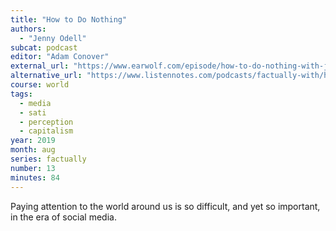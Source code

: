 ```yaml
---
title: "How to Do Nothing"
authors:
  - "Jenny Odell"
subcat: podcast
editor: "Adam Conover"
external_url: "https://www.earwolf.com/episode/how-to-do-nothing-with-jenny-odell/"
alternative_url: "https://www.listennotes.com/podcasts/factually-with/how-to-do-nothing-with-jenny-S_fGklEPeyZ/"
course: world
tags:
  - media
  - sati
  - perception
  - capitalism
year: 2019
month: aug
series: factually
number: 13
minutes: 84
---
```


Paying attention to the world around us is so difficult, and yet so important, in the era of social media.
